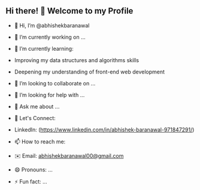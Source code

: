 ## Hi there! 👋 Welcome to my Profile

- 👋 Hi, I’m @abhishekbaranawal
  
- 🔭 I’m currently working on ...

- 🌱 I’m currently learning:

- Improving my data structures and algorithms skills
- Deepening my understanding of front-end web development

- 👯 I’m looking to collaborate on ...

- 🤔 I’m looking for help with ...

- 💬 Ask me about ...

- 🤝 Let's Connect:

- LinkedIn: (https://www.linkedin.com/in/abhishek-baranawal-971847291/)

- 📫 How to reach me:

- ✉️ Email: abhishekbaranawal00@gmail.com 

- 😄 Pronouns: ...

- ⚡ Fun fact: ...
